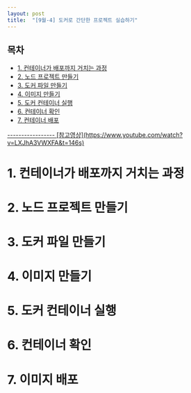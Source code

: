 ```yaml
---
layout: post
title:  "[9월-4] 도커로 간단한 프로젝트 실습하기"
---
```


<h2>목차</h2>
<ul>
  <li><a href="#section1">1. 컨테이너가 배포까지 거치는 과정 </a></li>
  <li><a href="#section2">2. 노드 프로젝트 만들기 </a></li>
  <li><a href="#section3">3. 도커 파일 만들기 </a></li>
  <li><a href="#section4">4. 이미지 만들기 </a></li>
  <li><a href="#section4">5. 도커 컨테이너 실행 </a></li>
  <li><a href="#section4">6. 컨테이너 확인 </a></li>
  <li><a href="#section4">7. 컨테이너 배포 
</ul>   
-----------------   
[참고영상](https://www.youtube.com/watch?v=LXJhA3VWXFA&t=146s)
  
# <a id="section1"></a>1. 컨테이너가 배포까지 거치는 과정

# <a id="section2"></a>2. 노드 프로젝트 만들기
# <a id="section3"></a>3. 도커 파일 만들기
# <a id="section4"></a>4. 이미지 만들기
# <a id="section5"></a>5. 도커 컨테이너 실행
# <a id="section6"></a>6. 컨테이너 확인
# <a id="section7"></a>7. 이미지 배포 






